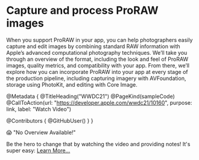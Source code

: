 # Capture and process ProRAW images

When you support ProRAW in your app, you can help photographers easily capture and edit images by combining standard RAW information with Apple’s advanced computational photography techniques. We’ll take you through an overview of the format, including the look and feel of ProRAW images, quality metrics, and compatibility with your app. From there, we’ll explore how you can incorporate ProRAW into your app at every stage of the production pipeline, including capturing imagery with AVFoundation, storage using PhotoKit, and editing with Core Image.

@Metadata {
   @TitleHeading("WWDC21")
   @PageKind(sampleCode)
   @CallToAction(url: "https://developer.apple.com/wwdc21/10160", purpose: link, label: "Watch Video")

   @Contributors {
      @GitHubUser(<replace this with your GitHub handle>)
   }
}

😱 "No Overview Available!"

Be the hero to change that by watching the video and providing notes! It's super easy:
 [Learn More…](https://wwdcnotes.github.io/WWDCNotes/documentation/wwdcnotes/contributing)
